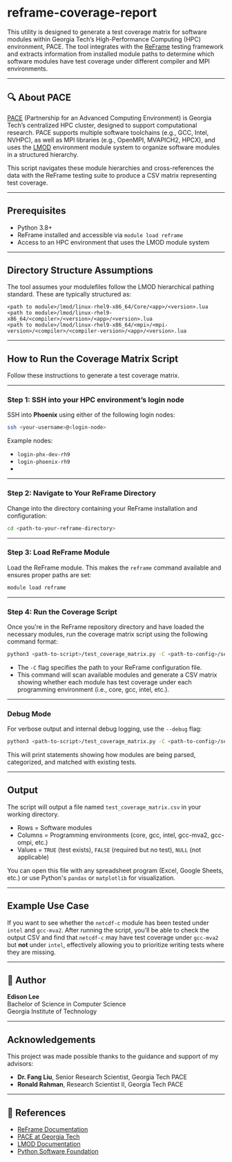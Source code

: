 # reframe-coverage-report

This utility is designed to generate a test coverage matrix for software modules within Georgia Tech’s High-Performance Computing (HPC) environment, PACE. The tool integrates with the [ReFrame](https://reframe-hpc.readthedocs.io/) testing framework and extracts information from installed module paths to determine which software modules have test coverage under different compiler and MPI environments.

---

## 🔍 About PACE

[PACE](https://pace.gatech.edu/) (Partnership for an Advanced Computing Environment) is Georgia Tech’s centralized HPC cluster, designed to support computational research. PACE supports multiple software toolchains (e.g., GCC, Intel, NVHPC), as well as MPI libraries (e.g., OpenMPI, MVAPICH2, HPCX), and uses the [LMOD](https://lmod.readthedocs.io/en/latest/) environment module system to organize software modules in a structured hierarchy.

This script navigates these module hierarchies and cross-references the data with the ReFrame testing suite to produce a CSV matrix representing test coverage.

---

## Prerequisites

- Python 3.8+
- ReFrame installed and accessible via `module load reframe`
- Access to an HPC environment that uses the LMOD module system

---

## Directory Structure Assumptions

The tool assumes your modulefiles follow the LMOD hierarchical pathing standard. These are typically structured as:

```text
<path to module>/lmod/linux-rhel9-x86_64/Core/<app>/<version>.lua
<path to module>/lmod/linux-rhel9-x86_64/<compiler>/<version>/<app>/<version>.lua
<path to module>/lmod/linux-rhel9-x86_64/<mpi>/<mpi-version>/<compiler>/<compiler-version>/<app>/<version>.lua
```

---

##  How to Run the Coverage Matrix Script

Follow these instructions to generate a test coverage matrix.

---

### Step 1: SSH into your HPC environment’s login node

SSH into **Phoenix** using either of the following login nodes:

 ```bash
 ssh <your-username>@<login-node>
 ```

   Example nodes:
   - `login-phx-dev-rh9`
   - `login-phoenix-rh9`
   - 
---

### Step 2: Navigate to Your ReFrame Directory

Change into the directory containing your ReFrame installation and configuration:

```bash
cd <path-to-your-reframe-directory>
```

---

### Step 3: Load ReFrame Module

Load the ReFrame module. This makes the `reframe` command available and ensures proper paths are set:

```bash
module load reframe
```

---

### Step 4: Run the Coverage Script

Once you're in the ReFrame repository directory and have loaded the necessary modules, run the coverage matrix script using the following command format:

```bash
python3 <path-to-script>/test_coverage_matrix.py -C <path-to-config>/settings.py
```

- The `-C` flag specifies the path to your ReFrame configuration file.
- This command will scan available modules and generate a CSV matrix showing whether each module has test coverage under each programming environment (i.e., core, gcc, intel, etc.).

---

### Debug Mode

For verbose output and internal debug logging, use the `--debug` flag:

```bash
python3 <path-to-script>/test_coverage_matrix.py -C <path-to-config>/settings.py
```

This will print statements showing how modules are being parsed, categorized, and matched with existing tests.

---

## Output

The script will output a file named `test_coverage_matrix.csv` in your working directory.

- Rows = Software modules
- Columns = Programming environments (core, gcc, intel, gcc-mva2, gcc-ompi, etc.)
- Values = `TRUE` (test exists), `FALSE` (required but no test), `NULL` (not applicable)

You can open this file with any spreadsheet program (Excel, Google Sheets, etc.) or use Python's `pandas` or `matplotlib` for visualization.

---

##  Example Use Case

If you want to see whether the `netcdf-c` module has been tested under `intel` and `gcc-mva2`. After running the script, you’ll be able to check the output CSV and find that `netcdf-c` may have test coverage under `gcc-mva2` but **not** under `intel`, effectively allowing you to prioritize writing tests where they are missing.

---

## 👥 Author

**Edison Lee**  
Bachelor of Science in Computer Science  
Georgia Institute of Technology

---
## Acknowledgements

This project was made possible thanks to the guidance and support of my advisors:

- **Dr. Fang Liu**, Senior Research Scientist, Georgia Tech PACE
- **Ronald Rahman**, Research Scientist II, Georgia Tech PACE

---

## 📘 References

- [ReFrame Documentation](https://reframe-hpc.readthedocs.io/en/stable/)
- [PACE at Georgia Tech](https://pace.gatech.edu/)
- [LMOD Documentation](https://lmod.readthedocs.io/en/latest/)
- [Python Software Foundation](https://www.python.org/)

